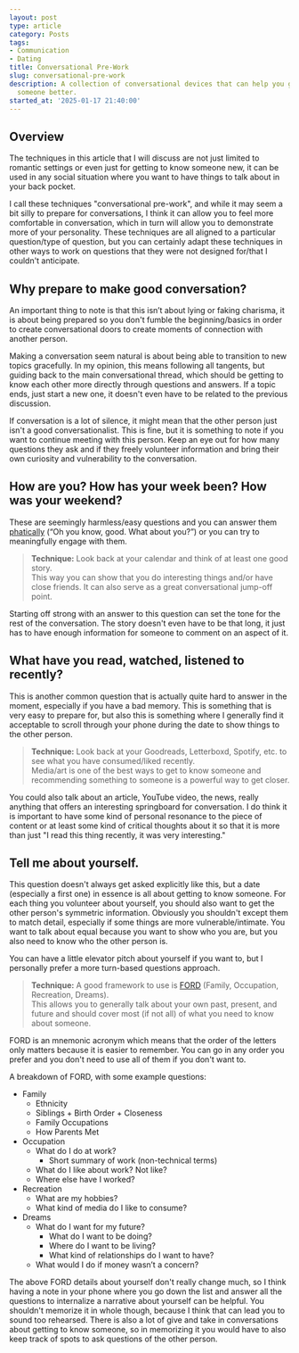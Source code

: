 ```yaml
---
layout: post
type: article
category: Posts
tags:
- Communication
- Dating
title: Conversational Pre-Work
slug: conversational-pre-work
description: A collection of conversational devices that can help you get to know
  someone better.
started_at: '2025-01-17 21:40:00'
---
```


## Overview

The techniques in this article that I will discuss are not just limited to romantic settings or even just for getting to know someone new, it can be used in any social situation where you want to have things to talk about in your back pocket. 

I call these techniques "conversational pre-work", and while it may seem a bit silly to prepare for conversations, I think it can allow you to feel more comfortable in conversation, which in turn will allow you to demonstrate more of your personality. These techniques are all aligned to a particular question/type of question, but you can certainly adapt these techniques in other ways to work on questions that they were not designed for/that I couldn't anticipate.

## Why prepare to make good conversation?

An important thing to note is that this isn’t about lying or faking charisma, it is about being prepared so you don't fumble the beginning/basics in order to create conversational doors to create moments of connection with another person.

Making a conversation seem natural is about being able to transition to new topics gracefully. In my opinion, this means following all tangents, but guiding back to the main conversational thread, which should be getting to know each other more directly through questions and answers.  If a topic ends, just start a new one, it doesn't even have to be related to the previous discussion. 

If conversation is a lot of silence, it might mean that the other person just isn't a good conversationalist. This is fine, but it is something to note if you want to continue meeting with this person. Keep an eye out for how many questions they ask and if they freely volunteer information and bring their own curiosity and vulnerability to the conversation.

## How are you? How has your week been? How was your weekend?

These are seemingly harmless/easy questions and you can answer them [phatically](https://en.wikipedia.org/wiki/Phatic_expression) (“Oh you know, good. What about you?”) or you can try to meaningfully engage with them.

> **Technique:** Look back at your calendar and think of at least one good story.  
> This way you can show that you do interesting things and/or have close friends. It can also serve as a great conversational jump-off point.

Starting off strong with an answer to this question can set the tone for the rest of the conversation. The story doesn't even have to be that long, it just has to have enough information for someone to comment on an aspect of it.

## What have you read, watched, listened to recently?

This is another common question that is actually quite hard to answer in the moment, especially if you have a bad memory. This is something that is very easy to prepare for, but also this is something where I generally find it acceptable to scroll through your phone during the date to show things to the other person.

> **Technique:** Look back at your Goodreads, Letterboxd, Spotify, etc. to see what you have consumed/liked recently.  
> Media/art is one of the best ways to get to know someone and recommending something to someone is a powerful way to get closer.

You could also talk about an article, YouTube video, the news, really anything that offers an interesting springboard for conversation. I do think it is important to have some kind of personal resonance to the piece of content or at least some kind of critical thoughts about it so that it is more than just "I read this thing recently, it was very interesting."

## Tell me about yourself.

This question doesn't always get asked explicitly like this, but a date (especially a first one) in essence is all about getting to know someone. For each thing you volunteer about yourself, you should also want to get the other person's symmetric information. Obviously you shouldn't except them to match detail, especially if some things are more vulnerable/intimate. You want to talk about equal because you want to show who you are, but you also need to know who the other person is.

You can have a little elevator pitch about yourself if you want to, but I personally prefer a more turn-based questions approach.

> **Technique:** A good framework to use is [FORD](https://socialself.com/blog/ford-method/) (Family, Occupation, Recreation, Dreams).  
> This allows you to generally talk about your own past, present, and future and should cover most (if not all) of what you need to know about someone.

FORD is an mnemonic acronym which means that the order of the letters only matters because it is easier to remember. You can go in any order you prefer and you don't need to use all of them if you don't want to.

A breakdown of FORD, with some example questions:
* Family
    * Ethnicity
    * Siblings + Birth Order + Closeness
    * Family Occupations
    * How Parents Met
* Occupation
    * What do I do at work?
        * Short summary of work (non-technical terms)
    * What do I like about work? Not like?
    * Where else have I worked?
* Recreation
    * What are my hobbies?
    * What kind of media do I like to consume?
* Dreams
    * What do I want for my future?
        * What do I want to be doing?
        * Where do I want to be living?
        * What kind of relationships do I want to have?
    * What would I do if money wasn’t a concern?

The above FORD details about yourself don't really change much, so I think having a note in your phone where you go down the list and answer all the questions to internalize a narrative about yourself can be helpful. You shouldn't memorize it in whole though, because I think that can lead you to sound too rehearsed. There is also a lot of give and take in conversations about getting to know someone, so in memorizing it you would have to also keep track of spots to ask questions of the other person.